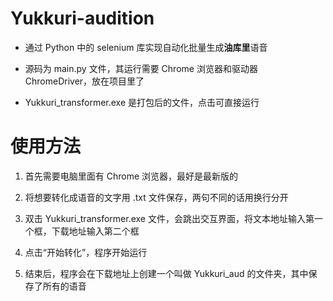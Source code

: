 # Yukkuri-audition

- 通过 Python 中的 selenium 库实现自动化批量生成**油库里**语音

- 源码为 main.py 文件，其运行需要 Chrome 浏览器和驱动器 ChromeDriver，放在项目里了

- Yukkuri_transformer.exe 是打包后的文件，点击可直接运行

# 使用方法

1. 首先需要电脑里面有 Chrome 浏览器，最好是最新版的

2. 将想要转化成语音的文字用 .txt 文件保存，两句不同的话用换行分开

3. 双击 Yukkuri_transformer.exe 文件，会跳出交互界面，将文本地址输入第一个框，下载地址输入第二个框

4. 点击“开始转化”，程序开始运行

5. 结束后，程序会在下载地址上创建一个叫做 Yukkuri_aud 的文件夹，其中保存了所有的语音
